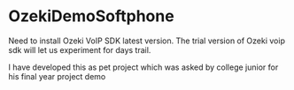 # OzekiDemoSoftphone

Need to install Ozeki VoIP SDK latest version. The trial version of Ozeki voip sdk will let us experiment for days trail.

I have developed this as pet project which was asked by college junior for his final year project demo
